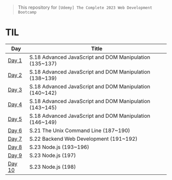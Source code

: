 > This repository for `[Udemy] The Complete 2023 Web Development Bootcamp
`

# TIL

| Day        | Title                                                   |
| ---------- | ------------------------------------------------------- |
| [Day 1]()  | S.18 Advanced JavaScript and DOM Manipulation (135~137) |
| [Day 2]()  | S.18 Advanced JavaScript and DOM Manipulation (138~139) |
| [Day 3]()  | S.18 Advanced JavaScript and DOM Manipulation (140~142) |
| [Day 4]()  | S.18 Advanced JavaScript and DOM Manipulation (143~145) |
| [Day 5]()  | S.18 Advanced JavaScript and DOM Manipulation (146~149) |
| [Day 6]()  | S.21 The Unix Command Line (187~190)                    |
| [Day 7]()  | S.22 Backend Web Development (191~192)                  |
| [Day 8]()  | S.23 Node.js (193~196)                                  |
| [Day 9]()  | S.23 Node.js (197)                                      |
| [Day 10]() | S.23 Node.js (198)                                      |
